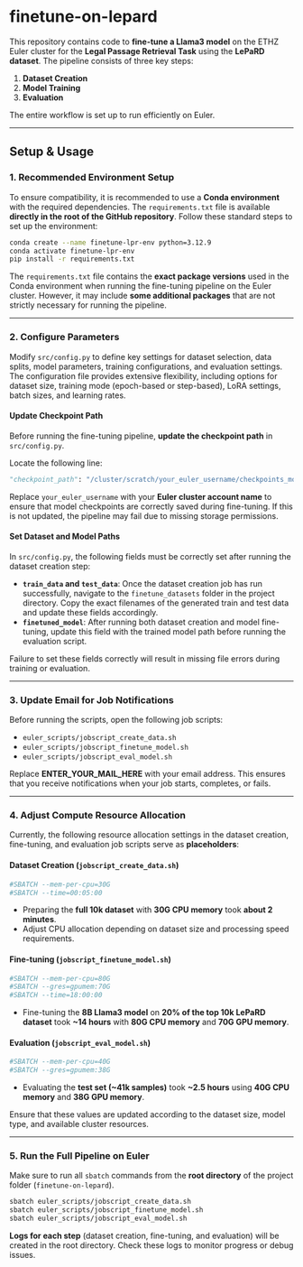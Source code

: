 # **finetune-on-lepard**

This repository contains code to **fine-tune a Llama3 model** on the ETHZ Euler cluster for the **Legal Passage Retrieval Task** using the **LePaRD dataset**. The pipeline consists of three key steps:

1. **Dataset Creation**
2. **Model Training**
3. **Evaluation**

The entire workflow is set up to run efficiently on Euler.

---

## **Setup & Usage**

### **1. Recommended Environment Setup**

To ensure compatibility, it is recommended to use a **Conda environment** with the required dependencies. The `requirements.txt` file is available **directly in the root of the GitHub repository**. Follow these standard steps to set up the environment:

```bash
conda create --name finetune-lpr-env python=3.12.9
conda activate finetune-lpr-env
pip install -r requirements.txt
```

The `requirements.txt` file contains the **exact package versions** used in the Conda environment when running the fine-tuning pipeline on the Euler cluster. However, it may include **some additional packages** that are not strictly necessary for running the pipeline.

---

### **2. Configure Parameters**

Modify `src/config.py` to define key settings for dataset selection, data splits, model parameters, training configurations, and evaluation settings. The configuration file provides extensive flexibility, including options for dataset size, training mode (epoch-based or step-based), LoRA settings, batch sizes, and learning rates.

#### **Update Checkpoint Path**

Before running the fine-tuning pipeline, **update the checkpoint path** in `src/config.py`.

Locate the following line:

```python
"checkpoint_path": "/cluster/scratch/your_euler_username/checkpoints_model",
```

Replace `your_euler_username` with your **Euler cluster account name** to ensure that model checkpoints are correctly saved during fine-tuning. If this is not updated, the pipeline may fail due to missing storage permissions.

#### **Set Dataset and Model Paths**

In `src/config.py`, the following fields must be correctly set after running the dataset creation step:

- **`train_data` and `test_data`**: Once the dataset creation job has run successfully, navigate to the `finetune_datasets` folder in the project directory. Copy the exact filenames of the generated train and test data and update these fields accordingly.
- **`finetuned_model`**: After running both dataset creation and model fine-tuning, update this field with the trained model path before running the evaluation script.

Failure to set these fields correctly will result in missing file errors during training or evaluation.

---

### **3. Update Email for Job Notifications**

Before running the scripts, open the following job scripts:

- `euler_scripts/jobscript_create_data.sh`
- `euler_scripts/jobscript_finetune_model.sh`
- `euler_scripts/jobscript_eval_model.sh`

Replace **ENTER_YOUR_MAIL_HERE** with your email address. This ensures that you receive notifications when your job starts, completes, or fails.

---

### **4. Adjust Compute Resource Allocation**

Currently, the following resource allocation settings in the dataset creation, fine-tuning, and evaluation job scripts serve as **placeholders**:

#### **Dataset Creation (`jobscript_create_data.sh`)**

```bash
#SBATCH --mem-per-cpu=30G
#SBATCH --time=00:05:00
```

- Preparing the **full 10k dataset** with **30G CPU memory** took **about 2 minutes**.
- Adjust CPU allocation depending on dataset size and processing speed requirements.

#### **Fine-tuning (`jobscript_finetune_model.sh`)**

```bash
#SBATCH --mem-per-cpu=80G
#SBATCH --gres=gpumem:70G
#SBATCH --time=18:00:00
```

- Fine-tuning the **8B Llama3 model** on **20% of the top 10k LePaRD dataset** took **~14 hours** with **80G CPU memory** and **70G GPU memory**.

#### **Evaluation (`jobscript_eval_model.sh`)**

```bash
#SBATCH --mem-per-cpu=40G
#SBATCH --gres=gpumem:38G
```

- Evaluating the **test set (~41k samples)** took **~2.5 hours** using **40G CPU memory** and **38G GPU memory**.

Ensure that these values are updated according to the dataset size, model type, and available cluster resources.

---

### **5. Run the Full Pipeline on Euler**

Make sure to run all `sbatch` commands from the **root directory** of the project folder (`finetune-on-lepard`).

```bash
sbatch euler_scripts/jobscript_create_data.sh
sbatch euler_scripts/jobscript_finetune_model.sh
sbatch euler_scripts/jobscript_eval_model.sh
```

**Logs for each step** (dataset creation, fine-tuning, and evaluation) will be created in the root directory. Check these logs to monitor progress or debug issues.
